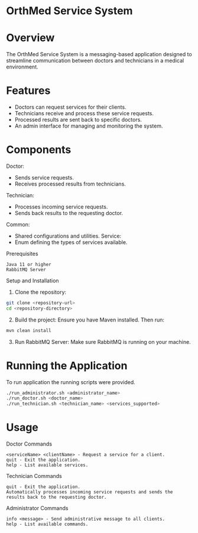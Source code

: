 # OrthMed Service System
# Overview

The OrthMed Service System is a messaging-based application designed to streamline communication between doctors and technicians in a medical environment.

# Features

* Doctors can request services for their clients.
* Technicians receive and process these service requests.
* Processed results are sent back to specific doctors.
* An admin interface for managing and monitoring the system.

# Components
Doctor:
* Sends service requests.
* Receives processed results from technicians.

Technician:
* Processes incoming service requests.
* Sends back results to the requesting doctor.

Common:
*  Shared configurations and utilities.
Service:
* Enum defining the types of services available.

Prerequisites

    Java 11 or higher
    RabbitMQ Server

Setup and Installation

1. Clone the repository:
```bash
git clone <repository-url>
cd <repository-directory>
```
2. Build the project:
Ensure you have Maven installed. Then run:
```bash
mvn clean install
```
3. Run RabbitMQ Server:
Make sure RabbitMQ is running on your machine.

# Running the Application
To run application the running scripts were provided. 
```bash
./run_administrator.sh <administrator_name> 
./run_doctor.sh <doctor_name> 
./run_technician.sh <technician_name> <services_supported> 
```

# Usage
Doctor Commands

    <serviceName> <clientName> - Request a service for a client.
    quit - Exit the application.
    help - List available services.

Technician Commands

    quit - Exit the application.
    Automatically processes incoming service requests and sends the results back to the requesting doctor.

Administrator Commands

    info <message> - Send administrative message to all clients.
    help - List available commands.
